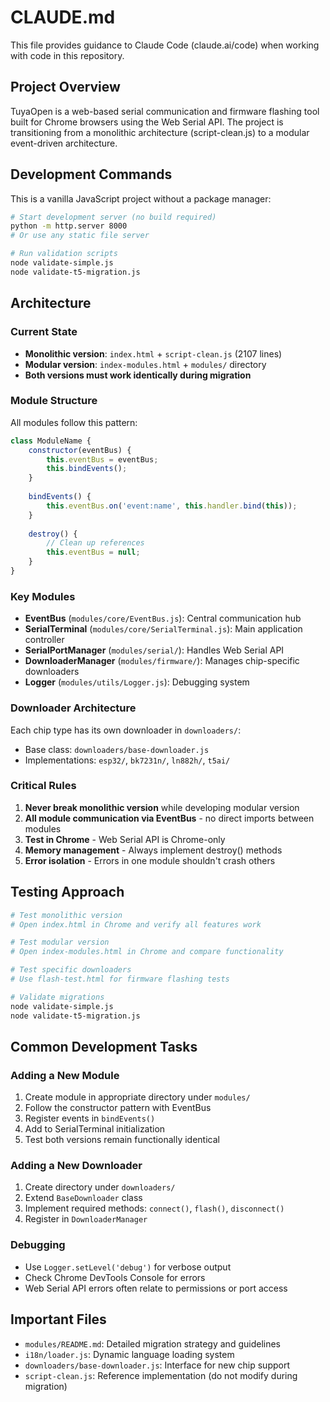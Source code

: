 # CLAUDE.md

This file provides guidance to Claude Code (claude.ai/code) when working with code in this repository.

## Project Overview

TuyaOpen is a web-based serial communication and firmware flashing tool built for Chrome browsers using the Web Serial API. The project is transitioning from a monolithic architecture (script-clean.js) to a modular event-driven architecture.

## Development Commands

This is a vanilla JavaScript project without a package manager:

```bash
# Start development server (no build required)
python -m http.server 8000
# Or use any static file server

# Run validation scripts
node validate-simple.js
node validate-t5-migration.js
```

## Architecture

### Current State
- **Monolithic version**: `index.html` + `script-clean.js` (2107 lines)
- **Modular version**: `index-modules.html` + `modules/` directory
- **Both versions must work identically during migration**

### Module Structure
All modules follow this pattern:
```javascript
class ModuleName {
    constructor(eventBus) {
        this.eventBus = eventBus;
        this.bindEvents();
    }
    
    bindEvents() {
        this.eventBus.on('event:name', this.handler.bind(this));
    }
    
    destroy() {
        // Clean up references
        this.eventBus = null;
    }
}
```

### Key Modules
- **EventBus** (`modules/core/EventBus.js`): Central communication hub
- **SerialTerminal** (`modules/core/SerialTerminal.js`): Main application controller
- **SerialPortManager** (`modules/serial/`): Handles Web Serial API
- **DownloaderManager** (`modules/firmware/`): Manages chip-specific downloaders
- **Logger** (`modules/utils/Logger.js`): Debugging system

### Downloader Architecture
Each chip type has its own downloader in `downloaders/`:
- Base class: `downloaders/base-downloader.js`
- Implementations: `esp32/`, `bk7231n/`, `ln882h/`, `t5ai/`

### Critical Rules
1. **Never break monolithic version** while developing modular version
2. **All module communication via EventBus** - no direct imports between modules
3. **Test in Chrome** - Web Serial API is Chrome-only
4. **Memory management** - Always implement destroy() methods
5. **Error isolation** - Errors in one module shouldn't crash others

## Testing Approach

```bash
# Test monolithic version
# Open index.html in Chrome and verify all features work

# Test modular version
# Open index-modules.html in Chrome and compare functionality

# Test specific downloaders
# Use flash-test.html for firmware flashing tests

# Validate migrations
node validate-simple.js
node validate-t5-migration.js
```

## Common Development Tasks

### Adding a New Module
1. Create module in appropriate directory under `modules/`
2. Follow the constructor pattern with EventBus
3. Register events in `bindEvents()`
4. Add to SerialTerminal initialization
5. Test both versions remain functionally identical

### Adding a New Downloader
1. Create directory under `downloaders/`
2. Extend `BaseDownloader` class
3. Implement required methods: `connect()`, `flash()`, `disconnect()`
4. Register in `DownloaderManager`

### Debugging
- Use `Logger.setLevel('debug')` for verbose output
- Check Chrome DevTools Console for errors
- Web Serial API errors often relate to permissions or port access

## Important Files

- `modules/README.md`: Detailed migration strategy and guidelines
- `i18n/loader.js`: Dynamic language loading system
- `downloaders/base-downloader.js`: Interface for new chip support
- `script-clean.js`: Reference implementation (do not modify during migration)